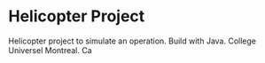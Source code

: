 # Helicopter Project 
Helicopter project to simulate an operation. Build with Java. 
College Universel
Montreal. Ca
